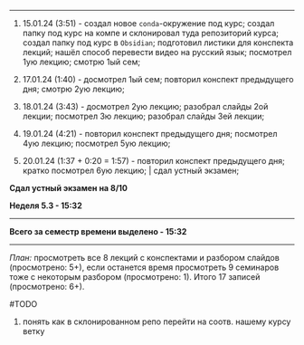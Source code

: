 ___
1. 15.01.24 (3:51) - создал новое `conda`-окружение под курс; создал папку под курс на компе и склонировал туда репозиторий курса; создал папку под курс в `Obsidian`; подготовил листики для конспекта лекций; нашёл способ перевести видео на русский язык; посмотрел 1ую лекцию; смотрю 1ый сем;

2. 17.01.24 (1:40) - досмотрел 1ый сем; повторил конспект предыдущего дня; смотрю 2ую лекцию;

3. 18.01.24 (3:43) - досмотрел 2ую лекцию; разобрал слайды 2ой лекции; посмотрел 3ю лекцию; разобрал слайды 3ей лекции;

4. 19.01.24 (4:21) - повторил конспект предыдущего дня; посмотрел 4ую лекцию; посмотрел 5ую лекцию;

5. 20.01.24 (1:37 + 0:20 = 1:57) - повторил конспект предыдущего дня; кратко посмотрел 6ую лекцию; | сдал устный экзамен;

**Сдал устный экзамен на 8/10**

**Неделя 5.3 - 15:32**
___
**Всего за семестр времени выделено - 15:32**
___

*План:* просмотреть все 8 лекций с конспектами и разбором слайдов (просмотрено: 5+), если останется время просмотреть 9 семинаров тоже с некоторым разбором (просмотрено: 1). Итого 17 записей (просмотрено: 6+).

#TODO
1. понять как в склонированном репо перейти на соотв. нашему курсу ветку